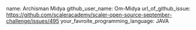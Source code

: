 name: Archisman Midya
github_user_name: Om-Midya
url_of_github_issue: https://github.com/scaleracademy/scaler-open-source-september-challenge/issues/495
your_favroite_programming_language: JAVA

